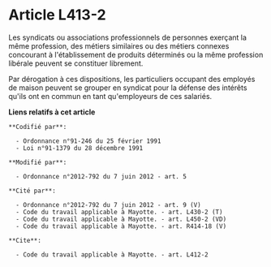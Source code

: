 # Article L413-2

Les syndicats ou associations professionnels de personnes exerçant la même profession, des métiers similaires ou des métiers
connexes concourant à l'établissement de produits déterminés ou la même profession libérale peuvent se constituer librement. 

Par dérogation à ces dispositions, les particuliers occupant des employés de maison peuvent se grouper en syndicat pour la
défense des intérêts qu'ils ont en commun en tant qu'employeurs de ces salariés.

**Liens relatifs à cet article**

	**Codifié par**:

	  - Ordonnance n°91-246 du 25 février 1991
	  - Loi n°91-1379 du 28 décembre 1991

	**Modifié par**:

	  - Ordonnance n°2012-792 du 7 juin 2012 - art. 5

	**Cité par**:

	  - Ordonnance n°2012-792 du 7 juin 2012 - art. 9 (V)
	  - Code du travail applicable à Mayotte. - art. L430-2 (T)
	  - Code du travail applicable à Mayotte. - art. L450-2 (VD)
	  - Code du travail applicable à Mayotte. - art. R414-18 (V)

	**Cite**:

	  - Code du travail applicable à Mayotte. - art. L412-2
